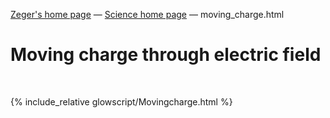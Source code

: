 [Zeger's home page](https://www.hendrikse.name/) &mdash; [Science home page](https://www.hendrikse.name/science/) &mdash; moving_charge.html 

# Moving charge through electric field
<div class="header_line"><br/></div>

{% include_relative glowscript/Movingcharge.html %}




